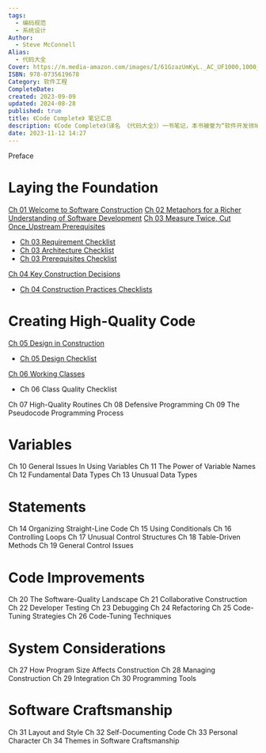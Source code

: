 ```yaml
---
tags:
  - 编码规范
  - 系统设计
Author:
  - Steve McConnell
Alias:
  - 代码大全
Cover: https://m.media-amazon.com/images/I/61GzazUmKyL._AC_UF1000,1000_QL80_.jpg
ISBN: 978-0735619678
Category: 软件工程
CompleteDate: 
created: 2023-09-09
updated: 2024-08-28
published: true
title: 《Code Complete》 笔记汇总
description: 《Code Complete》（译名 《代码大全》）一书笔记，本书被誉为“软件开发领域的圣经”，其作者 Steve McConnel 多年在微软负责软件工程的最佳实践和过程改进。本书关注代码构建质量和工程可维护性，书中结合了非常多的日常开发中会遇到的案例，绝不仅是形而上学的进行理论分析。
date: 2023-11-12 14:27
---
```


Preface

# Laying the Foundation

[Ch 01 Welcome to Software Construction](/ch_01_welcome_to_software_construction)
[Ch 02 Metaphors for a Richer Understanding of Software Development](/ch_02_metaphors_for_a_richer_understanding_of_software_development)
[Ch 03 Measure Twice, Cut Once_Upstream Prerequisites](/ch_03_measure_twice,_cut_once_upstream_prerequisites)

-   [Ch 03 Requirement Checklist](/ch_03_requirement_checklist)
-   [Ch 03 Architecture Checklist](/ch_03_architecture_checklist)
-   [Ch 03 Prerequisites Checklist](/ch_03_prerequisites_checklist)

[Ch 04 Key Construction Decisions](/ch_04_key_construction_decisions)

-   [Ch 04 Construction Practices Checklists](/ch_04_construction_practices_checklists)

# Creating High-Quality Code

[Ch 05 Design in Construction](/ch_05_design_in_construction)

-   [Ch 05 Design Checklist](/ch_05_design_checklist)

[Ch 06 Working Classes](/ch_06_working_classes)

-   Ch 06 Class Quality Checklist

Ch 07 High-Quality Routines
Ch 08 Defensive Programming
Ch 09 The Pseudocode Programming Process

# Variables

Ch 10 General Issues In Using Variables
Ch 11 The Power of Variable Names
Ch 12 Fundamental Data Types
Ch 13 Unusual Data Types

# Statements

Ch 14 Organizing Straight-Line Code
Ch 15 Using Conditionals
Ch 16 Controlling Loops
Ch 17 Unusual Control Structures
Ch 18 Table-Driven Methods
Ch 19 General Control Issues

# Code Improvements

Ch 20 The Software-Quality Landscape
Ch 21 Collaborative Construction
Ch 22 Developer Testing
Ch 23 Debugging
Ch 24 Refactoring
Ch 25 Code-Tuning Strategies
Ch 26 Code-Tuning Techniques

# System Considerations

Ch 27 How Program Size Affects Construction
Ch 28 Managing Construction
Ch 29 Integration
Ch 30 Programming Tools

# Software Craftsmanship

Ch 31 Layout and Style
Ch 32 Self-Documenting Code
Ch 33 Personal Character
Ch 34 Themes in Software Craftsmanship

